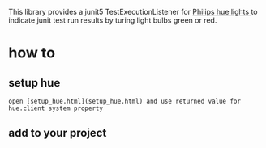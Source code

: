 
This library provides a junit5 TestExecutionListener for [Philips hue lights ](https://www2.meethue.com/en-us) to indicate junit test run results by turing light bulbs green or red.

# how to
## setup hue
    open [setup_hue.html](setup_hue.html) and use returned value for hue.client system property
## add to your project
